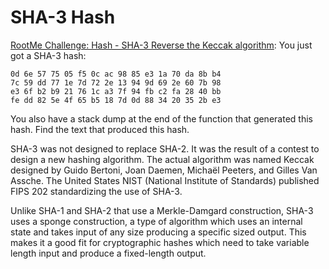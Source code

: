 # SHA-3 Hash

[RootMe Challenge: Hash - SHA-3 Reverse the Keccak algorithm](https://www.root-me.org/en/Challenges/Cryptanalysis/Hash-SHA-3): You just got a SHA-3 hash:

```text
0d 6e 57 75 05 f5 0c ac 98 85 e3 1a 70 da 8b b4
7c 59 dd 77 1e 7d 72 2e 13 94 9d 69 2e 60 7b 98
e3 6f b2 b9 21 76 1c a3 7f 94 fb c2 fa 28 40 bb
fe dd 82 5e 4f 65 b5 18 7d 0d 88 34 20 35 2b e3
```

You also have a stack dump at the end of the function that generated this hash. Find the text that produced this hash.

SHA-3 was not designed to replace SHA-2. It was the result of a contest to design a new hashing algorithm. The actual algorithm was named Keccak designed by Guido Bertoni, Joan Daemen, Michaël Peeters, and Gilles Van Assche. The United States NIST (National Institute of Standards) published FIPS 202 standardizing the use of SHA-3.

Unlike SHA-1 and SHA-2 that use a Merkle-Damgard construction, SHA-3 uses a sponge construction, a type of algorithm which uses an internal state and takes input of any size producing a specific sized output. This makes it a good fit for cryptographic hashes which need to take variable length input and produce a fixed-length output.